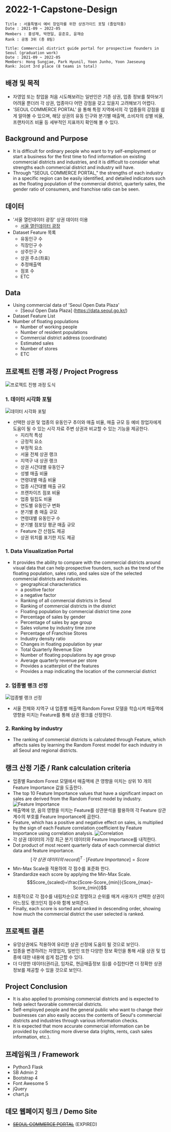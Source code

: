 # 2022-1-Capstone-Design

```
Title : 서울특별시 예비 창업자를 위한 상권가이드 포털 (졸업작품)
Date : 2021-09 ~ 2022-05
Members : 홍성재, 박현일, 윤준호, 윤재승
Rank : 공동 3위 (총 8팀)

Title: Commercial district guide portal for prospective founders in Seoul (graduation work)
Date : 2021-09 ~ 2022-05
Members: Hong Sungjae, Park Hyunil, Yoon Junho, Yoon Jaeseung
Rank: Joint 3rd place (8 teams in total)
```

## 배경 및 목적
- 자영업 또는 창업을 처음 시도해보려는 일반인은 기존 상권, 업종 정보를 찾아보기 어려울 뿐더러 각 상권, 업종마다 어떤 강점을 갖고 있을지 고려해보기 어렵다.
- 'SEOUL COMMERCE PORTAL' 을 통해 특정 지역에서의 각 업종들의 강점을 쉽게 알아볼 수 있으며, 해당 상권의 유동 인구와 분기별 매출액, 소비자의 성별 비율, 프랜차이즈 비율 등 세부적인 지표까지 확인해 볼 수 있다.
## Background and Purpose
- It is difficult for ordinary people who want to try self-employment or start a business for the first time to find information on existing commercial districts and industries, and it is difficult to consider what strengths each commercial district and industry will have.
- Through "SEOUL COMMERCE PORTAL," the strengths of each industry in a specific region can be easily identified, and detailed indicators such as the floating population of the commercial district, quarterly sales, the gender ratio of consumers, and franchise ratio can be seen.

## 데이터
- '서울 열린데이터 광장' 상권 데이터 이용
  - [서울 열린데이터 광장](https://data.seoul.go.kr/)
- Dataset Feature 목록
  - 유동인구 수
  - 직장인구 수
  - 상주인구 수
  - 상권 주소(좌표)
  - 추정매출액
  - 점포 수
  - ETC
## Data
- Using commercial data of 'Seoul Open Data Plaza'
  - [Seoul Open Data Plaza] (https://data.seoul.go.kr/)
- Dataset Feature List
- Number of floating populations
  - Number of working people
  - Number of resident populations
  - Commercial district address (coordinate)
  - Estimated sales
  - Number of stores
  - ETC
  
## 프로젝트 진행 과정 / Project Progress
![프로젝트 진행 과정 도식](https://github.com/Mintflavor/2022-1-Capstone-Design/blob/main/assets/img1.png)

### 1. 데이터 시각화 포털
![데이터 시각화 포털](https://github.com/Mintflavor/2022-1-Capstone-Design/blob/main/assets/img2.png)
- 선택한 상권 및 업종의 유동인구 추이와 매출 비율, 매출 규모 등 예비 창업자에게 도움이 될 수 있는 시각 자료 주변 상권과 비교할 수 있는 기능을 제공한다.
  - 지리적 특성
  - 긍정적 요소
  - 부정적 요소
  - 서울 전체 상권 랭크
  - 지역구 내 상권 랭크
  - 상권 시간대별 유동인구
  - 성별 매출 비율
  - 연령대별 매출 비율
  - 업종 시간대별 매출 규모
  - 프랜차이즈 점포 비율
  - 업종 밀집도 비율
  - 연도별 유동인구 변화
  - 분기별 총 매출 규모
  - 연령대별 유동인구 수
  - 분기별 점포당 평균 매출 규모
  - Feature 간 산점도 제공
  - 상권 위치를 표기한 지도 제공

### 1. Data Visualization Portal
- It provides the ability to compare with the commercial districts around visual data that can help prospective founders, such as the trend of the floating population, sales ratio, and sales size of the selected commercial districts and industries.
  - geographical characteristics
  - a positive factor
  - a negative factor
  - Ranking of all commercial districts in Seoul
  - Ranking of commercial districts in the district
  - Floating population by commercial district time zone
  - Percentage of sales by gender
  - Percentage of sales by age group
  - Sales volume by industry time zone
  - Percentage of Franchise Stores
  - Industry density ratio
  - Changes in floating population by year
  - Total Quarterly Revenue Size
  - Number of floating populations by age group
  - Average quarterly revenue per store
  - Provides a scatterplot of the features
  - Provides a map indicating the location of the commercial district

### 2. 업종별 랭크 선정
![업종별 랭크 선정](https://github.com/Mintflavor/2022-1-Capstone-Design/blob/main/assets/img3.png)
- 서울 전체와 지역구 내 업종별 매출액 Random Forest 모델을 학습시켜 매출액에 영향을 미치는 Feature를 통해 상권 랭크를 산정한다.

### 2. Ranking by industry
- The ranking of commercial districts is calculated through Feature, which affects sales by learning the Random Forest model for each industry in all Seoul and regional districts.

## 랭크 산정 기준 / Rank calculation criteria
- 업종별 Random Forest 모델에서 매출액에 큰 영향을 미치는 상위 10 개의 Feature Importance 값을 도출한다.
- The top 10 Feature Importance values that have a significant impact on sales are derived from the Random Forest model by industry.
![Feature Importance](https://github.com/Mintflavor/2022-1-Capstone-Design/blob/main/assets/img4.png)
- 매출액에 양, 음의 영향을 미치는 Feature를 상관분석을 활용하여 각 Feature 상관계수의 부호를 Feature Importance에 곱한다.
- Feature, which has a positive and negative effect on sales, is multiplied by the sign of each Feature correlation coefficient by Feature Importance using correlation analysis.
![Correlation](https://github.com/Mintflavor/2022-1-Capstone-Design/blob/main/assets/img5.png)
- 각 상권 데이터의 가장 최근 분기 데이터와 Feature Importance를 내적한다.
- Dot product of most recent quarterly data of each commercial district data and feature importance.
$$[각\;상권\;데이터의\;record]^T\cdot[Feature\;Importance]=Score$$
- Min-Max Scale을 적용하여 각 점수를 표준화 한다.
- Standardize each score by applying the Min-Max Scale.
$$Score_{scaled}=\frac{Score-Score_{min}}{Score_{max}-Score_{min}}$$
- 최종적으로 각 점수를 내림차순으로 정렬하고 순위를 매겨 사용자가 선택한 상권이 어느정도 랭크인지 점수와 함께 보여준다.
- Finally, each score is sorted and ranked in descending order, showing how much the commercial district the user selected is ranked.

## 프로젝트 결론
- 유망상권에도 적용하여 유리한 상권 선정에 도움이 될 것으로 보인다.
- 업종을 변경하려는 자영업자, 일반인 또한 다양한 정보 확인을 통해 서울 상권 및 업종에 대한 내용에 쉽게 접근할 수 있다.
- 더 다양한 데이터(권리금, 임차료, 현금매출정보 등)를 수집한다면 더 정확한 상권 정보를 제공할 수 있을 것으로 보인다.
## Project Conclusion
- It is also applied to promising commercial districts and is expected to help select favorable commercial districts.
- Self-employed people and the general public who want to change their businesses can also easily access the contents of Seoul's commercial districts and industries through various information checks.
- It is expected that more accurate commercial information can be provided by collecting more diverse data (rights, rents, cash sales information, etc.).

## 프레임워크 / Framework
- Python3 Flask
- SB Admin 2
- Bootstrap 4
- Font Awesome 5
- jQuery
- chart.js

## 데모 웹페이지 링크 / Demo Site
- ~~[SEOUL COMMERCE PORTAL](http://ericacap.ddns.net)~~ (EXPIRED)
